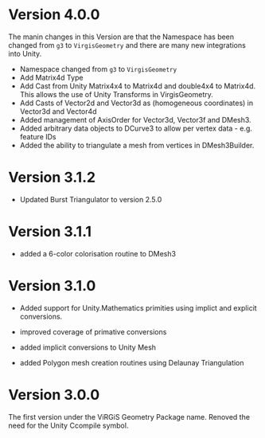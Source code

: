 # Version 4.0.0

The manin changes in this Version are that the Namespace has been changed from `g3` to `VirgisGeometry` and there are many new integrations into Unity.

- Namespace changed from `g3` to `VirgisGeometry`
- Add Matrix4d Type
- Add Cast from Unity Matrix4x4 to Matrix4d and double4x4 to Matrix4d. This allows the use of Unity Transforms in VirgisGeometry.
- Add Casts of Vector2d and Vector3d as (homogeneous coordinates) in Vector3d and Vector4d
- Added management of AxisOrder for Vector3d, Vector3f and DMesh3.
- Added arbitrary data objects to DCurve3 to allow per vertex data - e.g. feature IDs
- Added the ability to triangulate a mesh from vertices in DMesh3Builder.

# Version 3.1.2

- Updated Burst Triangulator to version 2.5.0

# Version 3.1.1

- added a 6-color colorisation routine to DMesh3

# Version 3.1.0

- Added support for Unity.Mathematics primities using implict and explicit conversions.

- improved coverage of primative conversions

- added implicit conversions to Unity Mesh

- added Polygon mesh creation routines using Delaunay Triangulation


# Version 3.0.0

The first version under the ViRGiS Geometry Package name. Renoved the need for the Unity Ccompile symbol.
